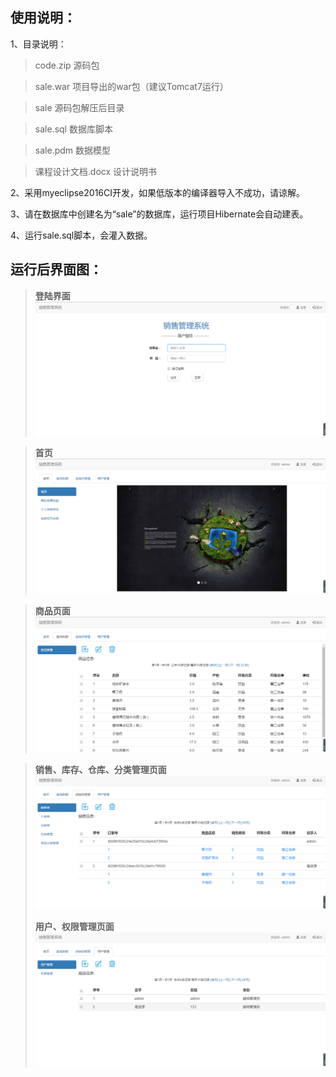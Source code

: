 ## 使用说明：

1、目录说明：
>code.zip			源码包

>sale.war			项目导出的war包（建议Tomcat7运行）

>sale				源码包解压后目录

>sale.sql			数据库脚本

>sale.pdm			数据模型

>课程设计文档.docx 	设计说明书


2、采用myeclipse2016CI开发，如果低版本的编译器导入不成功，请谅解。

3、请在数据库中创建名为“sale”的数据库，运行项目Hibernate会自动建表。

4、运行sale.sql脚本，会灌入数据。

## 运行后界面图：
>**登陆界面**
>![avatar](image/show1.png)

>**首页**
>![avatar](image/show2.png)

>**商品页面**
>![avatar](image/show3.png)

>**销售、库存、仓库、分类管理页面**
>![avatar](image/show4.png)
>
>**用户、权限管理页面**
>![avatar](image/show5.png)